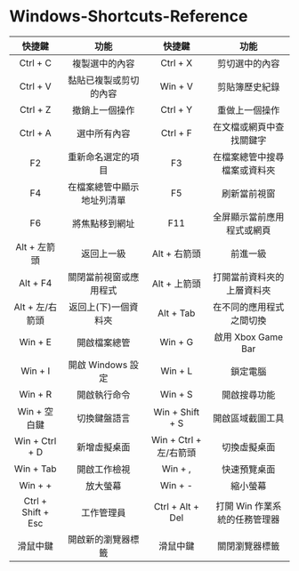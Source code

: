 # Windows-Shortcuts-Reference

| 快捷鍵 | 功能 | 快捷鍵 | 功能 |
| :-: | :-: | :-: | :-: |
| Ctrl + C | 複製選中的內容 |Ctrl + X |  剪切選中的內容 |
| Ctrl + V | 黏貼已複製或剪切的內容 | Win + V | 剪貼簿歷史紀錄 |
| Ctrl + Z | 撤銷上一個操作 | Ctrl + Y | 重做上一個操作 |
| Ctrl + A | 選中所有內容 |Ctrl + F | 在文檔或網頁中查找關鍵字 |
| F2 | 重新命名選定的項目 | F3 | 在檔案總管中搜尋檔案或資料夾 |
| F4 | 在檔案總管中顯示地址列清單 | F5 | 刷新當前視窗 |
| F6 | 將焦點移到網址 | F11 | 全屏顯示當前應用程式或網頁 |
| Alt + 左箭頭 | 返回上一級 | Alt + 右箭頭 | 前進一級 |
| Alt + F4 | 關閉當前視窗或應用程式 | Alt + 上箭頭 | 打開當前資料夾的上層資料夾 |
| Alt + 左/右箭頭 | 返回上(下)一個資料夾 | Alt + Tab | 在不同的應用程式之間切換 | 
| Win + E | 開啟檔案總管 | Win + G | 啟用 Xbox Game Bar |
| Win + I | 開啟 Windows 設定 | Win + L | 鎖定電腦 |
| Win + R | 開啟執行命令 | Win + S | 開啟搜尋功能 |
| Win + 空白鍵 | 切換鍵盤語言 | Win + Shift + S | 開啟區域截圖工具 |
| Win + Ctrl + D | 新增虛擬桌面 | Win + Ctrl + 左/右箭頭 | 切換虛擬桌面 |
| Win + Tab | 開啟工作檢視 | Win + , | 快速預覽桌面 |
| Win + + | 放大螢幕 | Win + - | 縮小螢幕 |
| Ctrl + Shift + Esc | 工作管理員 | Ctrl + Alt + Del | 打開 Win 作業系統的任務管理器 
| 滑鼠中鍵 | 開啟新的瀏覽器標籤 | 滑鼠中鍵 | 關閉瀏覽器標籤 |

